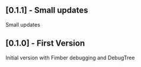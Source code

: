 ## [0.1.1] - Small updates

Small updates 
## [0.1.0] - First Version

Initial version with Fimber debugging and DebugTree
